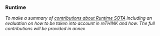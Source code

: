 ### Runtime

*To make a summary of [contributions about Runtime SOTA](../sota/runtime) including an evaluation on how to be taken into account in reTHINK and how. The full contributions will be provided in annex*

